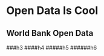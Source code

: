 Open Data Is Cool
=================
World Bank Open Data
--------------------
###h3
####h4
#####h5
######h6

